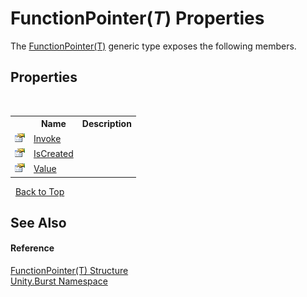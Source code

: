 # FunctionPointer(*T*) Properties
 

The <a href="466c1d8a-3ce7-5160-3041-0b919747bfe5.md">FunctionPointer(T)</a> generic type exposes the following members.


## Properties
&nbsp;<table><tr><th></th><th>Name</th><th>Description</th></tr><tr><td>![Public property](media/pubproperty.gif "Public property")</td><td><a href="af4dfaf6-1175-b14b-e77e-28205affc037.md">Invoke</a></td><td /></tr><tr><td>![Public property](media/pubproperty.gif "Public property")</td><td><a href="cc88b2f9-017c-a03f-e282-9dd333296a64.md">IsCreated</a></td><td /></tr><tr><td>![Public property](media/pubproperty.gif "Public property")</td><td><a href="298d6498-cf33-d637-5cf7-2dbd3faab246.md">Value</a></td><td /></tr></table>&nbsp;
<a href="#functionpointer(*t*)-properties">Back to Top</a>

## See Also


#### Reference
<a href="466c1d8a-3ce7-5160-3041-0b919747bfe5.md">FunctionPointer(T) Structure</a><br /><a href="5a6f45ad-2919-b11a-42a7-d65af235ae07.md">Unity.Burst Namespace</a><br />